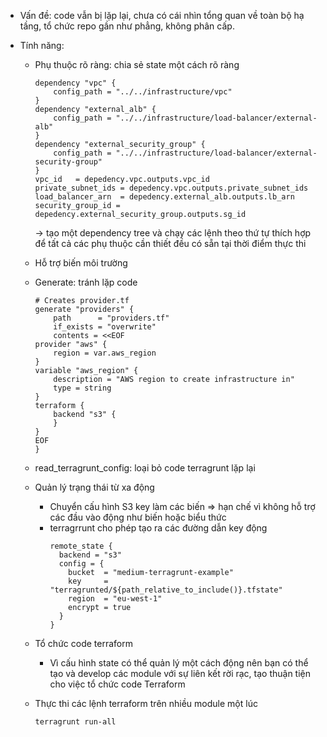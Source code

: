 - Vấn đề: code vẫn bị lặp lại, chưa có cái nhìn tổng quan về toàn bộ hạ tầng, tổ chức repo gần như phẳng, không phân cấp.

- Tính năng:
  - Phụ thuộc rõ ràng: chia sẻ state một cách rõ ràng
    ```
    dependency "vpc" {
        config_path = "../../infrastructure/vpc"
    }
    dependency "external_alb" {
        config_path = "../../infrastructure/load-balancer/external-alb"
    }
    dependency "external_security_group" {
        config_path = "../../infrastructure/load-balancer/external-security-group"
    }
    vpc_id   = depedency.vpc.outputs.vpc_id
    private_subnet_ids = depedency.vpc.outputs.private_subnet_ids
    load_balancer_arn  = depedency.external_alb.outputs.lb_arn
    security_group_id = depedency.external_security_group.outputs.sg_id
    ```
    &rarr; tạo một dependency tree và chạy các lệnh theo thứ tự thích hợp để tất cả các phụ thuộc cần thiết đều có sẵn tại thời điểm thực thi

  - Hỗ trợ biến môi trường

  - Generate: tránh lặp code
    ```
    # Creates provider.tf 
    generate "providers" {
        path      = "providers.tf"
        if_exists = "overwrite"
        contents = <<EOF
    provider "aws" {
        region = var.aws_region
    }
    variable "aws_region" {
        description = "AWS region to create infrastructure in"
        type = string
    }
    terraform {
        backend "s3" {
        }
    }
    EOF
    }
    ```

  - read_terragrunt_config: loại bỏ code terragrunt lặp lại

  - Quản lý trạng thái từ xa động
    - Chuyển cấu hình S3 key làm các biến => hạn chế vì không hỗ trợ các đầu vào động như biến hoặc biểu thức
    - terragrrunt cho phép tạo ra các đường dẫn key động
      ```
      remote_state {
        backend = "s3"
        config = {
          bucket  = "medium-terragrunt-example"
          key     = "terragrunted/${path_relative_to_include()}.tfstate"
          region  = "eu-west-1"
          encrypt = true
        }
      }
      ```

  - Tổ chức code terraform
    - Vì cấu hình state có thể quản lý một cách động nên bạn có thể tạo và develop các module với sự liên kết rời rạc, tạo thuận tiện cho việc tổ chức code Terraform

  - Thực thi các lệnh terraform trên nhiều module một lúc
    ```
    terragrunt run-all
    ```
        